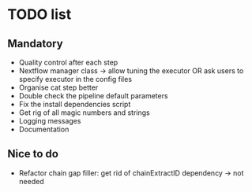 # TODO list

## Mandatory

- Quality control after each step
- Nextflow manager class -> allow tuning the executor OR ask users to specify executor in the config files
- Organise cat step better
- Double check the pipeline default parameters
- Fix the install dependencies script
- Get rig of all magic numbers and strings
- Logging messages
- Documentation

## Nice to do

- Refactor chain gap filler: get rid of chainExtractID dependency -> not needed
